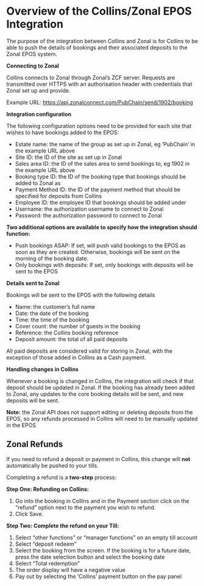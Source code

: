 # Overview of the Collins/Zonal EPOS Integration

The purpose of the integration between Collins and Zonal is for Collins to be able to push the details of bookings and their
associated deposits to the Zonal EPOS system.

**Connecting to Zonal**

Collins connects to Zonal through Zonal’s ZCF server. Requests are transmitted over HTTPS with an authorisation header
with credentials that Zonal set up and provide.

Example URL: https://api.zonalconnect.com/PubChain/send/1902/booking

**Integration configuration**

The following configuration options need to be provided for each site that wishes to have bookings added to the EPOS:
* Estate name: the name of the group as set up in Zonal, eg ‘PubChain’ in the example URL above
* Site ID: the ID of the site as set up in Zonal
* Sales area ID: the ID of the sales area to send bookings to, eg 1902 in the example URL above
* Booking type ID: the ID of the booking type that bookings should be added to Zonal as
* Payment Method ID: the ID of the payment method that should be specified for deposits from Collins
* Employee ID: the employee ID that bookings should be added under
* Username: the authorization username to connect to Zonal
* Password: the authorization password to connect to Zonal

**Two additional options are available to specify how the integration should function:**

* Push bookings ASAP: If set, will push valid bookings to the EPOS as soon as they are created. Otherwise,
bookings will be sent on the morning of the booking date.
* Only bookings with deposits: If set, only bookings with deposits will be sent to the EPOS

**Details sent to Zonal**

Bookings will be sent to the EPOS with the following details
* Name: the customer’s full name
* Date: the date of the booking
* Time: the time of the booking
* Cover count: the number of guests in the booking
* Reference: the Collins booking reference
* Deposit amount: the total of all paid deposits

All paid deposits are considered valid for storing in Zonal, with the exception of those added in Collins as a Cash payment.

**Handling changes in Collins**

Whenever a booking is changed in Collins, the integration will check if that deposit should be updated in Zonal. If the
booking has already been added to Zonal, any updates to the core booking details will be sent, and new deposits will be
sent.

**Note:** the Zonal API does not support editing or deleting deposits from the EPOS, so any refunds processed in Collins will
need to be manually updated in the EPOS

## Zonal Refunds 

If you need to refund a deposit or payment in Collins, this change will **not** automatically be pushed to your tills. 

Completing a refund is a **two-step** process: 

**Step One: Refunding on Collins:**

1. Go into the booking in Collins and in the Payment section click on the “refund” option next to the payment you wish to refund.
2. Click Save.

**Step Two: Complete the refund on your Till:**

1. Select “other functions” or “manager functions” on an empty till account 
2. Select “deposit redeem” 
3. Select the booking from the screen. If the booking is for a future date, press the date selection button and select the booking date 
4. Select “Total redemption” 
5. The order display will have a negative value 
6. Pay out by selecting the ‘Collins’ payment button on the pay panel


